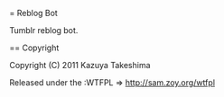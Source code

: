 = Reblog Bot

Tumblr reblog bot.

== Copyright

Copyright (C) 2011 Kazuya Takeshima

Released under the :WTFPL => http://sam.zoy.org/wtfpl
